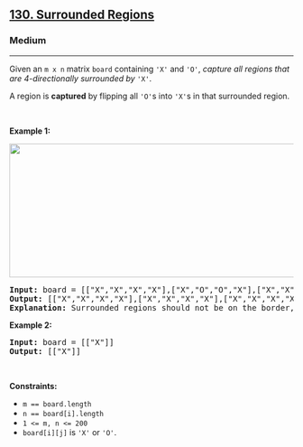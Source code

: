 <h2><a href="https://leetcode.com/problems/surrounded-regions/">130. Surrounded Regions</a></h2><h3>Medium</h3><hr><div style="user-select: auto;"><p style="user-select: auto;">Given an <code style="user-select: auto;">m x n</code> matrix <code style="user-select: auto;">board</code> containing <code style="user-select: auto;">'X'</code> and <code style="user-select: auto;">'O'</code>, <em style="user-select: auto;">capture all regions that are 4-directionally&nbsp;surrounded by</em> <code style="user-select: auto;">'X'</code>.</p>

<p style="user-select: auto;">A region is <strong style="user-select: auto;">captured</strong> by flipping all <code style="user-select: auto;">'O'</code>s into <code style="user-select: auto;">'X'</code>s in that surrounded region.</p>

<p style="user-select: auto;">&nbsp;</p>
<p style="user-select: auto;"><strong style="user-select: auto;">Example 1:</strong></p>
<img alt="" src="https://assets.leetcode.com/uploads/2021/02/19/xogrid.jpg" style="width: 550px; height: 237px; user-select: auto;">
<pre style="user-select: auto;"><strong style="user-select: auto;">Input:</strong> board = [["X","X","X","X"],["X","O","O","X"],["X","X","O","X"],["X","O","X","X"]]
<strong style="user-select: auto;">Output:</strong> [["X","X","X","X"],["X","X","X","X"],["X","X","X","X"],["X","O","X","X"]]
<strong style="user-select: auto;">Explanation:</strong> Surrounded regions should not be on the border, which means that any 'O' on the border of the board are not flipped to 'X'. Any 'O' that is not on the border and it is not connected to an 'O' on the border will be flipped to 'X'. Two cells are connected if they are adjacent cells connected horizontally or vertically.
</pre>

<p style="user-select: auto;"><strong style="user-select: auto;">Example 2:</strong></p>

<pre style="user-select: auto;"><strong style="user-select: auto;">Input:</strong> board = [["X"]]
<strong style="user-select: auto;">Output:</strong> [["X"]]
</pre>

<p style="user-select: auto;">&nbsp;</p>
<p style="user-select: auto;"><strong style="user-select: auto;">Constraints:</strong></p>

<ul style="user-select: auto;">
	<li style="user-select: auto;"><code style="user-select: auto;">m == board.length</code></li>
	<li style="user-select: auto;"><code style="user-select: auto;">n == board[i].length</code></li>
	<li style="user-select: auto;"><code style="user-select: auto;">1 &lt;= m, n &lt;= 200</code></li>
	<li style="user-select: auto;"><code style="user-select: auto;">board[i][j]</code> is <code style="user-select: auto;">'X'</code> or <code style="user-select: auto;">'O'</code>.</li>
</ul>
</div>